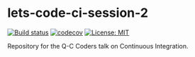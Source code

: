 # lets-code-ci-session-2

[![Build status](https://ci.appveyor.com/api/projects/status/bxy7dsxkuqu2kit0?svg=true)](https://ci.appveyor.com/project/jpdillingham/lets-code-ci-session-2)
[![codecov](https://codecov.io/gh/jpdillingham/lets-code-ci-session-2/branch/master/graph/badge.svg)](https://codecov.io/gh/jpdillingham/lets-code-ci-session-2)
[![License: MIT](https://img.shields.io/badge/License-MIT-blue.svg)](https://raw.githubusercontent.com/jpdillingham/lets-code-ci-session-2/master/LICENSE)

Repository for the Q-C Coders talk on Continuous Integration.
